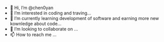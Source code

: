 - 👋 Hi, I’m @chen0yan
- 👀 I’m interested in coding and traving... 
- 🌱 I’m currently learning development of software and earning more new kownledge about code...
- 💞️ I’m looking to collaborate on ...
- 📫 How to reach me ...

<!---
chen0yan/chen0yan is a ✨ special ✨ repository because its `README.md` (this file) appears on your GitHub profile.
You can click the Preview link to take a look at your changes.
--->
